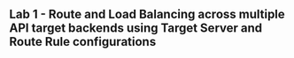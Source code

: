 ## Lab 1 - Route and Load Balancing across multiple API target backends using Target Server and Route Rule configurations